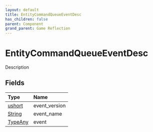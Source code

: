 ```yaml
---
layout: default
title: EntityCommandQueueEventDesc
has_children: false
parent: Component
grand_parent: Game Reflection
---
```

# EntityCommandQueueEventDesc
Description 

## Fields

| Type | Name |
|:----------|:--------------|
| [ushort](/riftbreaker-wiki/docs/game-reflection/enums/ushort/) | event_version |
| [String](/riftbreaker-wiki/docs/game-reflection/components/string/) | event_name |
| [TypeAny](/riftbreaker-wiki/docs/game-reflection/components/type_any/) | event |


